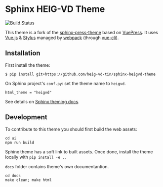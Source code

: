 # Sphinx HEIG-VD Theme

[![Build Status](https://travis-ci.org/heig-vd-tin/sphinx-heigvd-theme.svg?branch=master)](https://travis-ci.org/heig-vd-tin/sphinx-heigvd-theme)

This theme is a fork of the [sphinx-press-theme](https://schettino72.github.io/sphinx_press_site/)
based on [VuePress](https://vuepress.vuejs.org/). It uses [Vue.js](https://vuejs.org/) & [Stylus](http://stylus-lang.com/)
managed by [webpack](https://webpack.js.org/) (through [vue-cli](https://cli.vuejs.org/)).

## Installation

First install the theme:

```
$ pip install git+https://github.com/heig-vd-tin/sphinx-heigvd-theme
```

On Sphinx project's ``conf.py``: set the theme name to ``heigvd``.

```
html_theme = "heigvd"
```

See details on [Sphinx theming docs](http://www.sphinx-doc.org/en/master/theming.html#using-a-theme).

## Development

To contribute to this theme you should first build the web assets:

```
cd ui
npm run build
```

Sphinx theme has a soft link to built assets. Once done, install the theme locally
with `pip install -e .`.

`docs` folder contains theme's own documentantion.

```
cd docs
make clean; make html
```
